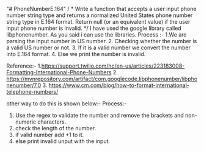 "# PhoneNumberE.164" 
/ *
Write a function that accepts a user input phone number string type and returns a normalized United States phone number string type in E.164 format. Return null (or an equivalent value) if the user input phone number is invalid.
*/
I have used the google library called libphonenumber. As you said i can use the libraries.
Process :-
1.We are parsing the input number in US number.
2. Checking whether the number is a valid US number or not.
3. If it is a valid number we convert the number into E.164 format.
4. Else we print the number is invalid.


Reference:-
1.https://support.twilio.com/hc/en-us/articles/223183008-Formatting-International-Phone-Numbers
2. https://mvnrepository.com/artifact/com.googlecode.libphonenumber/libphonenumber/7.0
3. https://www.cm.com/blog/how-to-format-international-telephone-numbers/

other way to do this is shown  below:-
Process:-
1. Use the regex to validate the number and remove the brackets and non- numeric characters.
2. check the length of the number.
3. if valid number add +1 to it.
4. else print invalid unput with the input.
